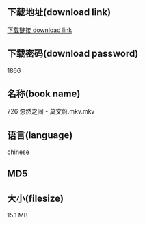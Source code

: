## 下载地址(download link)
[下载链接 download link](https://tutu365.netlify.app/?s=726+%E5%BF%BD%E7%84%B6%E4%B9%8B%E9%97%B4+-+%E8%8E%AB%E6%96%87%E8%94%9A.mkv)

## 下载密码(download password)
1866

## 名称(book name)
726 忽然之间 - 莫文蔚.mkv.mkv

## 语言(language)
chinese

## MD5


## 大小(filesize)
15.1 MB

